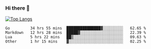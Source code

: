 ### Hi there 👋

<!--
**3Xpl0it3r/3Xpl0it3r** is a ✨ _special_ ✨ repository because its `README.md` (this file) appears on your GitHub profile.

Here are some ideas to get you started:

- 🔭 I’m currently working on ...
- 🌱 I’m currently learning ...
- 👯 I’m looking to collaborate on ...
- 🤔 I’m looking for help with ...
- 💬 Ask me about ...
- 📫 How to reach me: ...
- 😄 Pronouns: ...
- ⚡ Fun fact: ...
-->


[![Top Langs](https://github-readme-stats.vercel.app/api/top-langs/?username=3Xpl0it3r&layout=compact)](https://github.com/3Xpl0it3r/3Xpl0it3r)

<!--START_SECTION:waka-->

```text
Go         34 hrs 55 mins  ███████████████▓░░░░░░░░░   62.65 %
Markdown   12 hrs 28 mins  █████▓░░░░░░░░░░░░░░░░░░░   22.39 %
Lua        5 hrs 22 mins   ██▒░░░░░░░░░░░░░░░░░░░░░░   09.63 %
Other      1 hr 15 mins    ▓░░░░░░░░░░░░░░░░░░░░░░░░   02.25 %
```

<!--END_SECTION:waka-->
